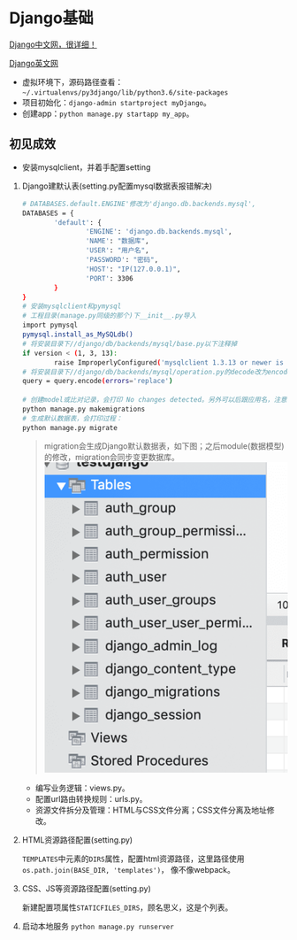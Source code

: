 # Django基础

[Django中文网，很详细！](https://docs.djangoproject.com/zh-hans/2.1/)

[Django英文网](https://docs.djangoproject.com/en/2.2/)

- 虚拟环境下，源码路径查看：`~/.virtualenvs/py3django/lib/python3.6/site-packages`
- 项目初始化：`django-admin startproject myDjango`。
- 创建app：`python manage.py startapp my_app`。

## 初见成效

- 安装mysqlclient，并着手配置setting

1. Django建默认表(setting.py配置mysql数据表报错解决)

	```sh
	# DATABASES.default.ENGINE'修改为'django.db.backends.mysql',
	DATABASES = {
			'default': {
					'ENGINE': 'django.db.backends.mysql',
					'NAME': "数据库",
					'USER': "用户名",
					'PASSWORD': "密码",
					'HOST': "IP(127.0.0.1)",
					'PORT': 3306
			}
	}
	# 安装mysqlclient和pymysql
	# 工程目录(manage.py同级的那个)下__init__.py导入
	import pymysql 
	pymysql.install_as_MySQLdb()
	# 将安装目录下//django/db/backends/mysql/base.py以下注释掉
	if version < (1, 3, 13):
			raise ImproperlyConfigured('mysqlclient 1.3.13 or newer is required; you have %s.' % Database.__version__)
	# 将安装目录下//django/db/backends/mysql/operation.py的decode改为encode，py3默认str是unicode编码了，可以encode
	query = query.encode(errors='replace')

	# 创建model或比对记录，会打印 No changes detected。另外可以后跟应用名，注意每个app应在INSTALLED_APPS定义
	python manage.py makemigrations
	# 生成默认数据表，会打印过程：
	python manage.py migrate
	```

	> migration会生成Django默认数据表，如下图；之后module(数据模型)的修改，migration会同步变更数据库。
	![](../../.imgs/gen_tables.png)

	- 编写业务逻辑：views.py。
	- 配置url路由转换规则：urls.py。
	- 资源文件拆分及管理：HTML与CSS文件分离；CSS文件分离及地址修改。
2. HTML资源路径配置(setting.py)

	`TEMPLATES`中元素的`DIRS`属性，配置html资源路径，这里路径使用`os.path.join(BASE_DIR, 'templates')`，
	像不像webpack。

3. CSS、JS等资源路径配置(setting.py)

	新建配置项属性`STATICFILES_DIRS`，顾名思义，这是个列表。


4. 启动本地服务 `python manage.py runserver`
